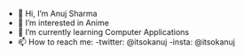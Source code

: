- 👋 Hi, I’m Anuj Sharma
- 👀 I’m interested in Anime 
- 🌱 I’m currently learning Computer Applications 
- 📫 How to reach me:
   -twitter: @itsokanuj 
   -insta: @itsokanuj

<!---
Anuj Shrama /itsokanuj is a ✨ special ✨ repository because its `README.md` (this file) appears on your GitHub profile.
You can click the Preview link to take a look at your changes.
--->
